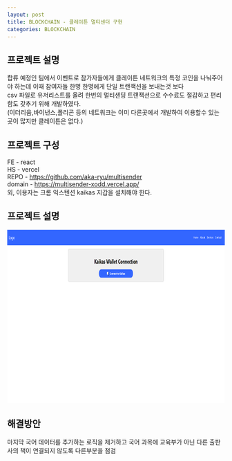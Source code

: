 ```yaml
---
layout: post
title: BLOCKCHAIN - 클레이튼 멀티센더 구현
categories: BLOCKCHAIN
---
```


## 프로젝트 설명

합류 예정인 팀에서 이벤트로 참가자들에게 클레이튼 네트워크의 특정 코인을 나눠주어야 하는데 이때 참여자들 한명 한명에게 단일 트랜잭션을 보내는것 보다  
csv 파일로 유저리스트를 올려 한번의 멀티샌딩 트랜잭션으로 수수료도 절감하고 편리함도 갖추기 위해 개발하였다.  
(이더리움,바이낸스,폴리곤 등의 네트워크는 이미 다른곳에서 개발하여 이용할수 있는 곳이 많지만 클레이튼은 없다.)
<br>

## 프로젝트 구성

FE - react  
HS - vercel  
REPO - <a href="https://github.com/aka-ryu/multisender " target="_blank">https://github.com/aka-ryu/multisender</a>  
domain - <a href="https://multisender-xodd.vercel.app/" target="_blank">https://multisender-xodd.vercel.app/</a>  
외, 이용자는 크롬 익스텐션 kaikas 지갑을 설치해야 한다.

## 프로젝트 설명

<img src="/public/img/20240723_03.png" alt="screenshot" width="600" height="400">

## 해결방안

마지막 국어 데이터를 추가하는 로직을 제거하고 국어 과목에 교육부가 아닌 다른 출판사의 책이 연결되지 않도록 다른부분을 점검
